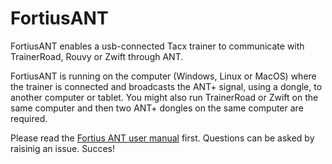 # FortiusANT
FortiusANT enables a usb-connected Tacx trainer to communicate with TrainerRoad, Rouvy or Zwift through ANT.

FortiusANT is running on the computer (Windows, Linux or MacOS) where the trainer is connected and broadcasts the ANT+ signal, using a dongle, to another computer or tablet.
You might also run TrainerRoad or Zwift on the same computer and then two ANT+ dongles on the same computer are required.

Please read the [Fortius ANT user manual](https://github.com/WouterJD/FortiusANT/blob/master/supportfiles/FortiusANTUserManual.pdf) first. Questions can be asked by raisinig an issue. Succes!
